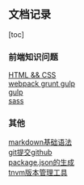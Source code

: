 ## 文档记录

[toc]

### 前端知识问题
[HTML && CSS](https://github.com/zhangwen0424/Apis/blob/master/html_css.md)  
[webpack grunt gulp](https://github.com/zhangwen0424/Apis/blob/master/webpack_grunt_gulp.md)  
[gulp](https://github.com/zhangwen0424/gulp-test/blob/master/gulp.md)  
[sass](https://github.com/zhangwen0424/Apis/blob/master/sass.md)  
<!-- [vue](https://github.com/zhangwen0424/Apis/blob/master/vue.md)   -->

### 其他
[markdown基础语法](https://github.com/zhangwen0424/Apis/blob/master/markdown.md)  
[git提交github](https://github.com/zhangwen0424/Apis/blob/master/github-commit.md)  
[package.json的生成](https://github.com/zhangwen0424/Apis/blob/master/package_json.md)  
[tnvm版本管理工具](https://github.com/zhangwen0424/Apis/blob/master/tnvm.md)  


<!-- [vue-router]('https://github.com/zhangwen0424/Apis/blob/master/vue-router.md')   -->